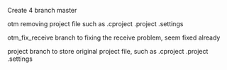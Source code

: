 
Create 4 branch
master 

otm
removing project file such as 
.cproject
.project
.settings

otm_fix_receive
branch to fixing the receive problem, seem fixed already

project
branch to store original project file, such as 
.cproject
.project
.settings
